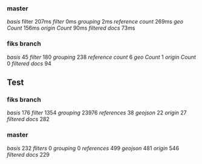 ### master
*basis* filter 207ms
*filter* 0ms
*grouping* 2ms
*reference count* 269ms
*geo Count* 156ms
*origin Count* 90ms
*filtered docs* 73ms

### fiks branch
*basis* 45
*filter* 180
*grouping* 238
*reference count* 6
*geo Count* 1
*origin Count* 0
*filtered docs* 94


## Test
### fiks branch
*basis* 176
*filter* 1354
*grouping* 23976
*references* 38
*geojson* 22
*origin* 27
*filtered docs* 282

### master
*basis* 232
*fliters* 0
*grouping* 0
*references* 499
*geojson* 481
*origin* 546
*filtered docs* 229

